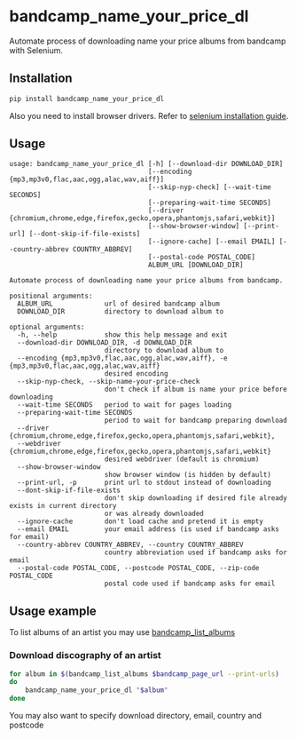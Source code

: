 # bandcamp_name_your_price_dl

Automate process of downloading name your price albums from bandcamp with Selenium.

## Installation

```sh
pip install bandcamp_name_your_price_dl
```

Also you need to install browser drivers. Refer to [selenium installation guide](https://selenium-python.readthedocs.io/installation.html#drivers).

## Usage

```text
usage: bandcamp_name_your_price_dl [-h] [--download-dir DOWNLOAD_DIR]
                                   [--encoding {mp3,mp3v0,flac,aac,ogg,alac,wav,aiff}]
                                   [--skip-nyp-check] [--wait-time SECONDS]
                                   [--preparing-wait-time SECONDS]
                                   [--driver {chromium,chrome,edge,firefox,gecko,opera,phantomjs,safari,webkit}]
                                   [--show-browser-window] [--print-url] [--dont-skip-if-file-exists]
                                   [--ignore-cache] [--email EMAIL] [--country-abbrev COUNTRY_ABBREV]
                                   [--postal-code POSTAL_CODE]
                                   ALBUM_URL [DOWNLOAD_DIR]

Automate process of downloading name your price albums from bandcamp.

positional arguments:
  ALBUM_URL             url of desired bandcamp album
  DOWNLOAD_DIR          directory to download album to

optional arguments:
  -h, --help            show this help message and exit
  --download-dir DOWNLOAD_DIR, -d DOWNLOAD_DIR
                        directory to download album to
  --encoding {mp3,mp3v0,flac,aac,ogg,alac,wav,aiff}, -e {mp3,mp3v0,flac,aac,ogg,alac,wav,aiff}
                        desired encoding
  --skip-nyp-check, --skip-name-your-price-check
                        don't check if album is name your price before downloading
  --wait-time SECONDS   period to wait for pages loading
  --preparing-wait-time SECONDS
                        period to wait for bandcamp preparing download
  --driver {chromium,chrome,edge,firefox,gecko,opera,phantomjs,safari,webkit},
  --webdriver {chromium,chrome,edge,firefox,gecko,opera,phantomjs,safari,webkit}
                        desired webdriver (default is chromium)
  --show-browser-window
                        show browser window (is hidden by default)
  --print-url, -p       print url to stdout instead of downloading
  --dont-skip-if-file-exists
                        don't skip downloading if desired file already exists in current directory
                        or was already downloaded
  --ignore-cache        don't load cache and pretend it is empty
  --email EMAIL         your email address (is used if bandcamp asks for email)
  --country-abbrev COUNTRY_ABBREV, --country COUNTRY_ABBREV
                        country abbreviation used if bandcamp asks for email
  --postal-code POSTAL_CODE, --postcode POSTAL_CODE, --zip-code POSTAL_CODE
                        postal code used if bandcamp asks for email
```

## Usage example

To list albums of an artist you may use [bandcamp_list_albums](https://github.com/Layerex/bandcamp_list_albums)

### Download discography of an artist

```bash
for album in $(bandcamp_list_albums $bandcamp_page_url --print-urls)
do
    bandcamp_name_your_price_dl "$album"
done
```

You may also want to specify download directory, email, country and postcode
